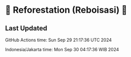 
# 🌳 Reforestation (Reboisasi) 🌲

## Last Updated

GitHub Actions time: Sun Sep 29 21:17:36 UTC 2024

Indonesia/Jakarta time: Mon Sep 30 04:17:36 WIB 2024
